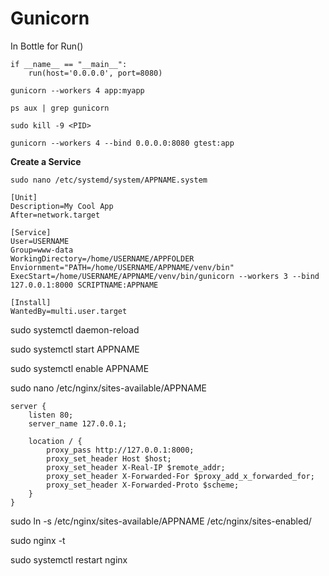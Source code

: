 # Gunicorn

In Bottle for Run()
```
if __name__ == "__main__":
    run(host='0.0.0.0', port=8080)
```

```
gunicorn --workers 4 app:myapp
```

```
ps aux | grep gunicorn
```

```
sudo kill -9 <PID>
```


```
gunicorn --workers 4 --bind 0.0.0.0:8080 gtest:app
```

**Create a Service**
```
sudo nano /etc/systemd/system/APPNAME.system
```
```
[Unit]
Description=My Cool App
After=network.target

[Service]
User=USERNAME
Group=www-data
WorkingDirectory=/home/USERNAME/APPFOLDER
Enviornment="PATH=/home/USERNAME/APPNAME/venv/bin"
ExecStart=/home/USERNAME/APPNAME/venv/bin/gunicorn --workers 3 --bind 127.0.0.1:8000 SCRIPTNAME:APPNAME

[Install]
WantedBy=multi.user.target
```

sudo systemctl daemon-reload

sudo systemctl start APPNAME

sudo systemctl enable APPNAME

sudo nano /etc/nginx/sites-available/APPNAME

```
server {
    listen 80;
    server_name 127.0.0.1;

    location / {
        proxy_pass http://127.0.0.1:8000;
        proxy_set_header Host $host;
        proxy_set_header X-Real-IP $remote_addr;
        proxy_set_header X-Forwarded-For $proxy_add_x_forwarded_for;
        proxy_set_header X-Forwarded-Proto $scheme;
    }
}
```

sudo ln -s /etc/nginx/sites-available/APPNAME /etc/nginx/sites-enabled/

sudo nginx -t

sudo systemctl restart nginx
